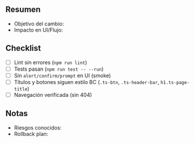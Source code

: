 ## Resumen

- Objetivo del cambio:
- Impacto en UI/Flujo:

## Checklist

- [ ] Lint sin errores (`npm run lint`)
- [ ] Tests pasan (`npm run test -- --run`)
- [ ] Sin `alert/confirm/prompt` en UI (smoke)
- [ ] Títulos y botones siguen estilo BC (`.ts-btn`, `.ts-header-bar`, `h1.ts-page-title`)
- [ ] Navegación verificada (sin 404)

## Notas

- Riesgos conocidos:
- Rollback plan:


